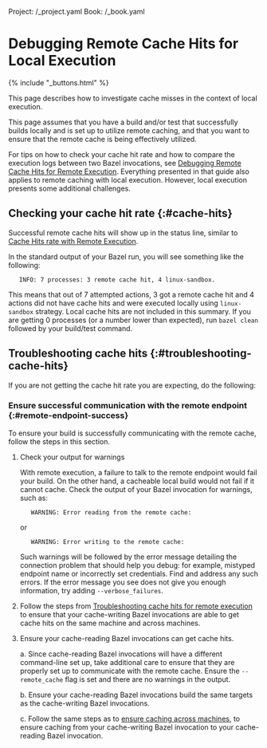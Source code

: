 Project: /_project.yaml
Book: /_book.yaml

# Debugging Remote Cache Hits for Local Execution

{% include "_buttons.html" %}

This page describes how to investigate cache misses in the context of local
execution.

This page assumes that you have a build and/or test that successfully builds
locally and is set up to utilize remote caching, and that you want to ensure
that the remote cache is being effectively utilized.

For tips on how to check your cache hit rate and how to compare the execution
logs between two Bazel invocations, see
[Debugging Remote Cache Hits for Remote Execution](/remote/cache-remote).
Everything presented in that guide also applies to remote caching with local
execution. However, local execution presents some additional challenges.

## Checking your cache hit rate {:#cache-hits}

Successful remote cache hits will show up in the status line, similar to
[Cache Hits rate with Remote
Execution](/remote/cache-remote#check-cache-hits).

In the standard output of your Bazel run, you will see something like the
following:

```none {:.devsite-disable-click-to-copy}
   INFO: 7 processes: 3 remote cache hit, 4 linux-sandbox.
```

This means that out of 7 attempted actions, 3 got a remote cache hit and 4
actions did not have cache hits and were executed locally using `linux-sandbox`
strategy. Local cache hits are not included in this summary. If you are getting
0 processes (or a number lower than expected), run `bazel clean` followed by
your build/test command.

## Troubleshooting cache hits {:#troubleshooting-cache-hits}

If you are not getting the cache hit rate you are expecting, do the following:

### Ensure successful communication with the remote endpoint {:#remote-endpoint-success}

To ensure your build is successfully communicating with the remote cache, follow
the steps in this section.

1. Check your output for warnings

   With remote execution, a failure to talk to the remote endpoint would fail
   your build. On the other hand, a cacheable local build would not fail if it
   cannot cache. Check the output of your Bazel invocation for warnings, such
   as:

   ```none {:.devsite-disable-click-to-copy}
      WARNING: Error reading from the remote cache:
   ```


   or

   ```none {:.devsite-disable-click-to-copy}
      WARNING: Error writing to the remote cache:
   ```


   Such warnings will be followed by the error message detailing the connection
   problem that should help you debug: for example, mistyped endpoint name or
   incorrectly set credentials. Find and address any such errors. If the error
   message you see does not give you enough information, try adding
   `--verbose_failures`.

2. Follow the steps from [Troubleshooting cache hits for remote
   execution](/remote/cache-remote#troubleshooting_cache_hits) to
   ensure that your cache-writing Bazel invocations are able to get cache hits
   on the same machine and across machines.

3. Ensure your cache-reading Bazel invocations can get cache hits.

   a. Since cache-reading Bazel invocations will have a different command-line set
      up, take additional care to ensure that they are properly set up to
      communicate with the remote cache. Ensure the `--remote_cache` flag is set
      and there are no warnings in the output.

   b. Ensure your cache-reading Bazel invocations build the same targets as the
      cache-writing Bazel invocations.

   c. Follow the same steps as to [ensure caching across
      machines](/remote/cache-remote#caching-across-machines),
      to ensure caching from your cache-writing Bazel invocation to your
      cache-reading Bazel invocation.
